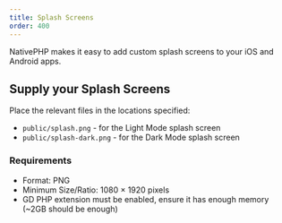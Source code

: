 ```yaml
---
title: Splash Screens
order: 400
---
```


NativePHP makes it easy to add custom splash screens to your iOS and Android apps.

## Supply your Splash Screens

Place the relevant files in the locations specified:

- `public/splash.png` - for the Light Mode splash screen
- `public/splash-dark.png` - for the Dark Mode splash screen

### Requirements
- Format: PNG
- Minimum Size/Ratio: 1080 × 1920 pixels
- GD PHP extension must be enabled, ensure it has enough memory (~2GB should be enough) 

